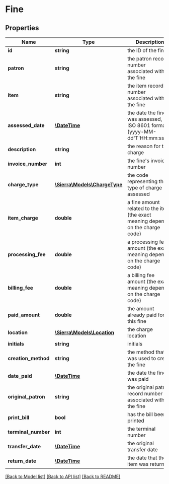 # Fine

## Properties
Name | Type | Description | Notes
------------ | ------------- | ------------- | -------------
**id** | **string** | the ID of the fine | 
**patron** | **string** | the patron record number associated with the fine | [optional] 
**item** | **string** | the item record number associated with the fine | [optional] 
**assessed_date** | [**\DateTime**](\DateTime.md) | the date the fine was assessed, in ISO 8601 format (yyyy-MM-dd&#39;T&#39;HH:mm:ssZZ) | [optional] 
**description** | **string** | the reason for the charge | [optional] 
**invoice_number** | **int** | the fine&#39;s invoice number | [optional] 
**charge_type** | [**\Sierra\Models\ChargeType**](ChargeType.md) | the code representing the type of charge assessed | [optional] 
**item_charge** | **double** | a fine amount related to the item (the exact meaning depends on the charge code) | 
**processing_fee** | **double** | a processing fee amount (the exact meaning depends on the charge code) | 
**billing_fee** | **double** | a billing fee amount (the exact meaning depends on the charge code) | 
**paid_amount** | **double** | the amount already paid for this fine | 
**location** | [**\Sierra\Models\Location**](Location.md) | the charge location | [optional] 
**initials** | **string** | initials | [optional] 
**creation_method** | **string** | the method that was used to create the fine | [optional] 
**date_paid** | [**\DateTime**](\DateTime.md) | the date the fine was paid | [optional] 
**original_patron** | **string** | the original patron record number associated with the fine | [optional] 
**print_bill** | **bool** | has the bill been printed | [optional] 
**terminal_number** | **int** | the terminal number | [optional] 
**transfer_date** | [**\DateTime**](\DateTime.md) | the original transfer date | [optional] 
**return_date** | [**\DateTime**](\DateTime.md) | the date that the item was returned | [optional] 

[[Back to Model list]](../README.md#documentation-for-models) [[Back to API list]](../README.md#documentation-for-api-endpoints) [[Back to README]](../README.md)


